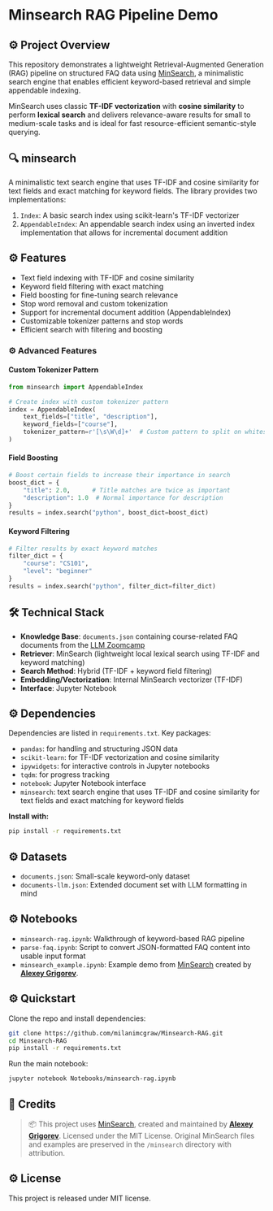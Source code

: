 # Minsearch RAG Pipeline Demo

## ⚙️ Project Overview          
This repository demonstrates a lightweight Retrieval-Augmented Generation (RAG) pipeline on structured FAQ data using [MinSearch](https://github.com/alexeygrigorev/minsearch), a minimalistic search engine that enables efficient keyword-based retrieval and simple appendable indexing.

MinSearch uses classic **TF-IDF vectorization** with **cosine similarity** to perform **lexical search** and delivers relevance-aware results for small to medium-scale tasks and is ideal for fast resource-efficient semantic-style querying.

## 🔍 minsearch
A minimalistic text search engine that uses TF-IDF and cosine similarity for text fields and exact matching for keyword fields. The library provides two implementations:

1. `Index`: A basic search index using scikit-learn's TF-IDF vectorizer
2. `AppendableIndex`: An appendable search index using an inverted index implementation that allows for incremental document addition

## ⚙️ Features
- Text field indexing with TF-IDF and cosine similarity
- Keyword field filtering with exact matching
- Field boosting for fine-tuning search relevance
- Stop word removal and custom tokenization
- Support for incremental document addition (AppendableIndex)
- Customizable tokenizer patterns and stop words
- Efficient search with filtering and boosting

### ⚙️ Advanced Features

#### Custom Tokenizer Pattern
```python
from minsearch import AppendableIndex

# Create index with custom tokenizer pattern
index = AppendableIndex(
    text_fields=["title", "description"],
    keyword_fields=["course"],
    tokenizer_pattern=r'[\s\W\d]+'  # Custom pattern to split on whitespace, non-word chars, and digits
)
```

#### Field Boosting
```python
# Boost certain fields to increase their importance in search
boost_dict = {
    "title": 2.0,      # Title matches are twice as important
    "description": 1.0  # Normal importance for description
}
results = index.search("python", boost_dict=boost_dict)
```

#### Keyword Filtering
```python
# Filter results by exact keyword matches
filter_dict = {
    "course": "CS101",
    "level": "beginner"
}
results = index.search("python", filter_dict=filter_dict)
```

## 🛠️ Technical Stack
- **Knowledge Base**: `documents.json` containing course-related FAQ documents from the [LLM Zoomcamp](https://github.com/DataTalksClub/llm-zoomcamp/tree/main)  
- **Retriever**: MinSearch (lightweight local lexical search using TF-IDF and keyword matching)  
- **Search Method**: Hybrid (TF-IDF + keyword field filtering)  
- **Embedding/Vectorization**: Internal MinSearch vectorizer (TF-IDF)
- **Interface**: Jupyter Notebook   

## ⚙️ Dependencies
Dependencies are listed in `requirements.txt`. Key packages:

* `pandas`: for handling and structuring JSON data
* `scikit-learn`: for TF-IDF vectorization and cosine similarity
* `ipywidgets`: for interactive controls in Jupyter notebooks
* `tqdm`: for progress tracking
* `notebook`: Jupyter Notebook interface
* `minsearch`: text search engine that uses TF-IDF and cosine similarity for text fields and exact matching for keyword fields
  
**Install with:**

```bash
pip install -r requirements.txt
```

## ⚙️ Datasets
* `documents.json`: Small-scale keyword-only dataset
* `documents-llm.json`: Extended document set with LLM formatting in mind

## ⚙️ Notebooks
* `minsearch-rag.ipynb`: Walkthrough of keyword-based RAG pipeline
* `parse-faq.ipynb`: Script to convert JSON-formatted FAQ content into usable input format
* `minsearch_example.ipynb`: Example demo from [MinSearch](https://github.com/alexeygrigorev/minsearch) created by [**Alexey Grigorev**](https://github.com/alexeygrigorev).

## ⚙️ Quickstart
Clone the repo and install dependencies:

```bash
git clone https://github.com/milanimcgraw/Minsearch-RAG.git
cd Minsearch-RAG
pip install -r requirements.txt
````

Run the main notebook:

```bash
jupyter notebook Notebooks/minsearch-rag.ipynb
```

## 📌 Credits
> 📦 This project uses [MinSearch](https://github.com/alexeygrigorev/minsearch), created and maintained by [**Alexey Grigorev**](https://github.com/alexeygrigorev).
> Licensed under the MIT License.
> Original MinSearch files and examples are preserved in the `/minsearch` directory with attribution.

## ⚙️ License
This project is released under MIT license. 


